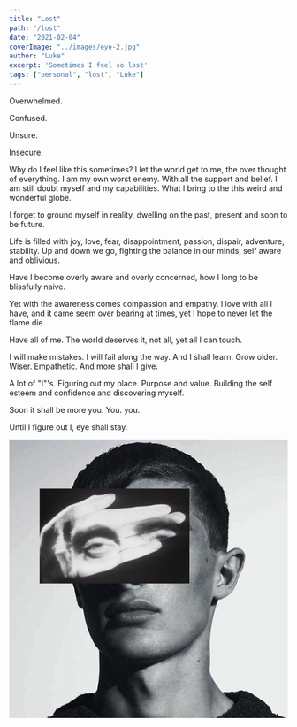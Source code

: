 ```yaml
---
title: "Lost"
path: "/lost"
date: "2021-02-04"
coverImage: "../images/eye-2.jpg"
author: "Luke"
excerpt: 'Sometimes I feel so lost'
tags: ["personal", "lost", "Luke"]
---
```


Overwhelmed.

Confused.

Unsure.

Insecure.

Why do I feel like this sometimes? I let the world get to me, the over thought of everything.
I am my own worst enemy. With all the support and belief. I am still doubt myself and my capabilities. What I bring to the this weird and wonderful globe.

I forget to ground myself in reality, dwelling on the past, present and soon to be future.

Life is filled with joy, love, fear, disappointment, passion, dispair, adventure, stability.
Up and down we go, fighting the balance in our minds, self aware and oblivious.

Have I become overly aware and overly concerned, how I long to be blissfully naive.

Yet with the awareness comes compassion and empathy. I love with all I have, and it came seem over bearing at times, yet I hope to never let the flame die.

Have all of me. The world deserves it, not all, yet all I can touch.

I will make mistakes. I will fail along the way. And I shall learn. Grow older. Wiser. Empathetic. And more shall I give.

A lot of "I"'s. Figuring out my place. Purpose and value.
Building the self esteem and confidence and discovering myself.

Soon it shall be more you. You. you.

Until I figure out I, eye shall stay.

![her](../images/eye-2.jpg)